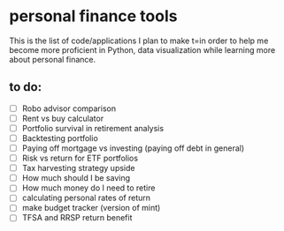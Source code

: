 # personal finance tools
This is the list of code/applications I plan to make t=in order to help me become more proficient in Python, data visualization while learning more about personal finance.

## to do:
- [ ] Robo advisor comparison
- [ ] Rent vs buy calculator
- [ ] Portfolio survival in retirement analysis
- [ ] Backtesting portfolio
- [ ] Paying off mortgage vs investing (paying off debt in general)
- [ ] Risk vs return for ETF portfolios
- [ ] Tax harvesting strategy upside
- [ ] How much should I be saving
- [ ] How much money do I need to retire
- [ ] calculating personal rates of return
- [ ] make budget tracker (version of mint)
- [ ] TFSA and RRSP return benefit
